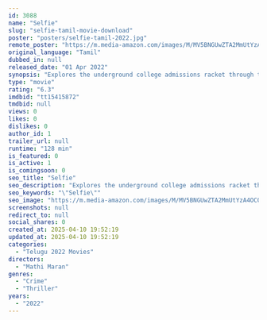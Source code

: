 ```yaml
---
id: 3088
name: "Selfie"
slug: "selfie-tamil-movie-download"
poster: "posters/selfie-tamil-2022.jpg"
remote_poster: "https://m.media-amazon.com/images/M/MV5BNGUwZTA2MmUtYzA4OC00ZjQxLTlmZDktZDZjODNjMjFkODhkXkEyXkFqcGdeQXVyMTEzNzg0Mjkx._V1_SX300.jpg"
original_language: "Tamil"
dubbed_in: null
released_date: "01 Apr 2022"
synopsis: "Explores the underground college admissions racket through the life of Kanal, a hot-headed engineering student."
type: "movie"
rating: "6.3"
imdbid: "tt15415872"
tmdbid: null
views: 0
likes: 0
dislikes: 0
author_id: 1
trailer_url: null
runtime: "128 min"
is_featured: 0
is_active: 1
is_comingsoon: 0
seo_title: "Selfie"
seo_description: "Explores the underground college admissions racket through the life of Kanal, a hot-headed engineering student."
seo_keywords: "\"Selfie\""
seo_image: "https://m.media-amazon.com/images/M/MV5BNGUwZTA2MmUtYzA4OC00ZjQxLTlmZDktZDZjODNjMjFkODhkXkEyXkFqcGdeQXVyMTEzNzg0Mjkx._V1_SX300.jpg"
screenshots: null
redirect_to: null
social_shares: 0
created_at: 2025-04-10 19:52:19
updated_at: 2025-04-10 19:52:19
categories:
  - "Telugu 2022 Movies"
directors:
  - "Mathi Maran"
genres:
  - "Crime"
  - "Thriller"
years:
  - "2022"
---
```

